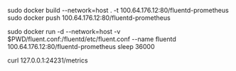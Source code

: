 sudo docker build --network=host  . -t 100.64.176.12:80/fluentd-prometheus
sudo docker push 100.64.176.12:80/fluentd-prometheus

sudo docker run -d --network=host -v $PWD/fluent.conf:/fluentd/etc/fluent.conf --name fluentd 100.64.176.12:80/fluentd-prometheus sleep 36000

curl 127.0.0.1:24231/metrics

